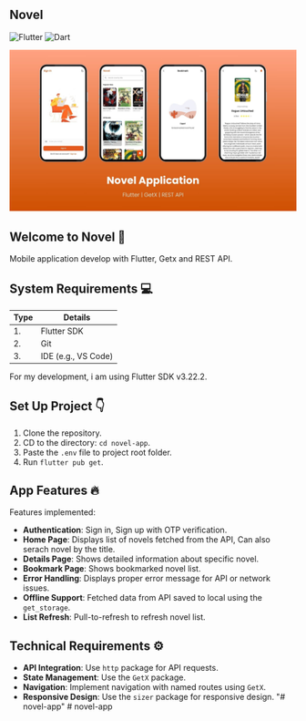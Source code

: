 ## Novel

![Flutter](https://img.shields.io/badge/Flutter-02569B?logo=flutter&logoColor=fff) ![Dart](https://img.shields.io/badge/Dart-%230175C2.svg?logo=dart&logoColor=white)

![Banner for Novel](./assets/Novel.jpg)

## Welcome to Novel 📖

Mobile application develop with Flutter, Getx and REST API.

## System Requirements 💻

| Type | Details             |
| ---- | ------------------- |
| 1.   | Flutter SDK         |
| 2.   | Git                 |
| 3.   | IDE (e.g., VS Code) |

For my development, i am using Flutter SDK v3.22.2.

## Set Up Project 👇

1. Clone the repository.
2. CD to the directory: `cd novel-app`.
3. Paste the `.env` file to project root folder.
4. Run `flutter pub get`.

## App Features 🔥

Features implemented:

- **Authentication**: Sign in, Sign up with OTP verification.
- **Home Page**: Displays list of novels fetched from the API, Can also serach novel by the title.
- **Details Page**: Shows detailed information about specific novel.
- **Bookmark Page**: Shows bookmarked novel list.
- **Error Handling**: Displays proper error message for API or network issues.
- **Offline Support**: Fetched data from API saved to local using the `get_storage`.
- **List Refresh**: Pull-to-refresh to refresh novel list.

## Technical Requirements ⚙️

- **API Integration**: Use `http` package for API requests.
- **State Management**: Use the `GetX` package.
- **Navigation**: Implement navigation with named routes using `GetX`.
- **Responsive Design**: Use the `sizer` package for responsive design.
"# novel-app" 
#   n o v e l - a p p 
 
 